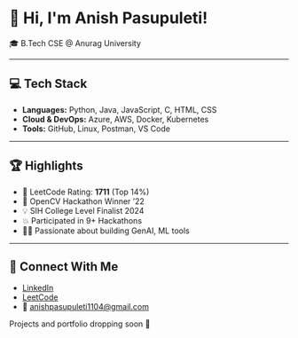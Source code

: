 # 👋 Hi, I'm Anish Pasupuleti!                     
                                                      
🎓 B.Tech CSE @ Anurag University              
        
---                                               
                                                  
## 💻 Tech Stack                                    
                          
- **Languages:** Python, Java, JavaScript, C, HTML, CSS                 
- **Cloud & DevOps:** Azure, AWS, Docker, Kubernetes     
- **Tools:** GitHub, Linux, Postman, VS Code   
 
---   
 
## 🏆 Highlights

- 🧠 LeetCode Rating: **1711** (Top 14%) 
- 🥇 OpenCV Hackathon Winner ’22
- 💡 SIH College Level Finalist 2024
- 💥 Participated in 9+ Hackathons
- 👨‍💻 Passionate about building GenAI, ML tools

--- 

## 🔗 Connect With Me

- [LinkedIn](https://www.linkedin.com/in/anishpasupuleti/)
- [LeetCode](https://leetcode.com/u/AnishSai/)
- 📧 anishpasupuleti1104@gmail.com

Projects and portfolio dropping soon 🚀
